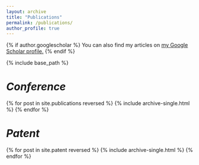 ```yaml
---
layout: archive
title: "Publications"
permalink: /publications/
author_profile: true
---
```


{% if author.googlescholar %}
  You can also find my articles on <u><a href="{{author.googlescholar}}">my Google Scholar profile</a>.</u>
{% endif %}

{% include base_path %}

# <i>Conference</i>
{% for post in site.publications reversed %}
  {% include archive-single.html %}
{% endfor %}

# <i>Patent</i>
{% for post in site.patent reversed %}
  {% include archive-single.html %}
{% endfor %}
